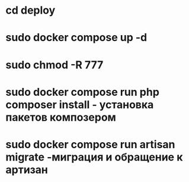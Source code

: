 # cd deploy 
# sudo docker compose up -d
# sudo chmod -R 777
# sudo docker compose run php composer install - установка пакетов композером 
# sudo docker compose run artisan migrate -миграция и обращение к артизан